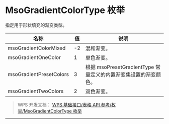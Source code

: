 # MsoGradientColorType 枚举

指定用于形状填充的渐变类型。

| 名称                    | 值  | 说明                                                            |
|-------------------------|-----|-----------------------------------------------------------------|
| msoGradientColorMixed   | -2  | 混和渐变。                                                      |
| msoGradientOneColor     | 1   | 单色渐变。                                                      |
| msoGradientPresetColors | 3   | 根据 msoPresetGradientType 常量定义的内置渐变集设置的渐变颜色。 |
| msoGradientTwoColors    | 2   | 双色渐变。                                                      |

> WPS 开发文档： [WPS 基础接口/表格 API 参考/枚举/MsoGradientColorType 枚举](https://qn.cache.wpscdn.cn/encs/doc/office_v19/topics/WPS%20%E5%9F%BA%E7%A1%80%E6%8E%A5%E5%8F%A3/%E8%A1%A8%E6%A0%BC%20API%20%E5%8F%82%E8%80%83/%E6%9E%9A%E4%B8%BE/MsoGradientColorType%20%E6%9E%9A%E4%B8%BE.html)

------------------------------------------------------------------------
